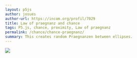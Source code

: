 ```yaml
---  
layout: p5js
author: josues
author-url: https://incom.org/profil/7029
title: Law of praegnanz and chance
tags: P5.js, chance, proximity, Law of praegnanz
permalink: /chance/chance-praegnanz/
summary: This creates random Praegnanzen between ellipses.
---  
```


![](https://raw.githubusercontent.com/josues/gestalten-in-code/master/chance/p5js/chance-praegnanz/out.png)  
